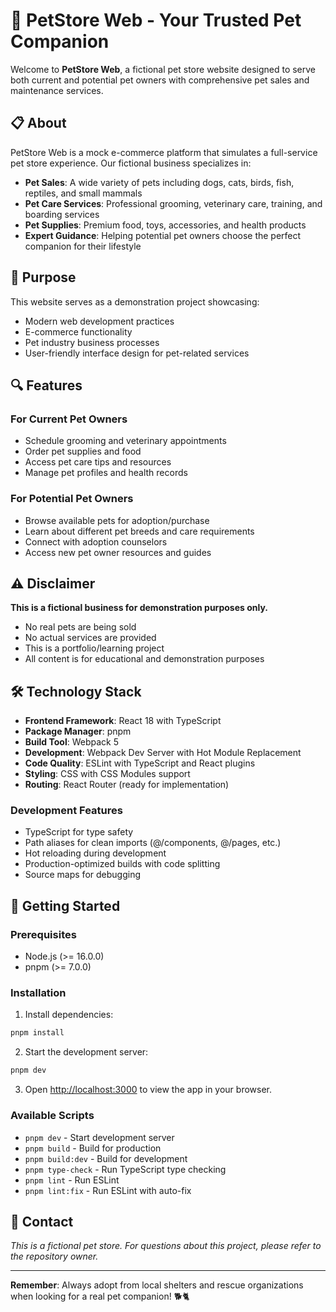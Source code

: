 # 🐾 PetStore Web - Your Trusted Pet Companion

Welcome to **PetStore Web**, a fictional pet store website designed to serve both current and potential pet owners with comprehensive pet sales and maintenance services.

## 📋 About

PetStore Web is a mock e-commerce platform that simulates a full-service pet store experience. Our fictional business specializes in:

- **Pet Sales**: A wide variety of pets including dogs, cats, birds, fish, reptiles, and small mammals
- **Pet Care Services**: Professional grooming, veterinary care, training, and boarding services
- **Pet Supplies**: Premium food, toys, accessories, and health products
- **Expert Guidance**: Helping potential pet owners choose the perfect companion for their lifestyle

## 🎯 Purpose

This website serves as a demonstration project showcasing:

- Modern web development practices
- E-commerce functionality
- Pet industry business processes
- User-friendly interface design for pet-related services

## 🔍 Features

### For Current Pet Owners

- Schedule grooming and veterinary appointments
- Order pet supplies and food
- Access pet care tips and resources
- Manage pet profiles and health records

### For Potential Pet Owners

- Browse available pets for adoption/purchase
- Learn about different pet breeds and care requirements
- Connect with adoption counselors
- Access new pet owner resources and guides

## ⚠️ Disclaimer

**This is a fictional business for demonstration purposes only.**

- No real pets are being sold
- No actual services are provided
- This is a portfolio/learning project
- All content is for educational and demonstration purposes

## 🛠️ Technology Stack

- **Frontend Framework**: React 18 with TypeScript
- **Package Manager**: pnpm
- **Build Tool**: Webpack 5
- **Development**: Webpack Dev Server with Hot Module Replacement
- **Code Quality**: ESLint with TypeScript and React plugins
- **Styling**: CSS with CSS Modules support
- **Routing**: React Router (ready for implementation)

### Development Features

- TypeScript for type safety
- Path aliases for clean imports (@/components, @/pages, etc.)
- Hot reloading during development
- Production-optimized builds with code splitting
- Source maps for debugging

## 🚀 Getting Started

### Prerequisites

- Node.js (>= 16.0.0)
- pnpm (>= 7.0.0)

### Installation

1. Install dependencies:

```bash
pnpm install
```

2. Start the development server:

```bash
pnpm dev
```

3. Open [http://localhost:3000](http://localhost:3000) to view the app in your browser.

### Available Scripts

- `pnpm dev` - Start development server
- `pnpm build` - Build for production
- `pnpm build:dev` - Build for development
- `pnpm type-check` - Run TypeScript type checking
- `pnpm lint` - Run ESLint
- `pnpm lint:fix` - Run ESLint with auto-fix

## 📧 Contact

_This is a fictional pet store. For questions about this project, please refer to the repository owner._

---

**Remember**: Always adopt from local shelters and rescue organizations when looking for a real pet companion! 🐕🐈
